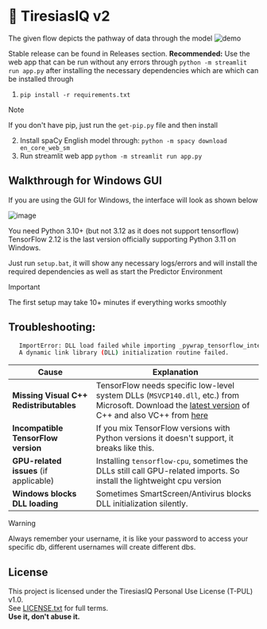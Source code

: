 # 🔱 TiresiasIQ v2

The given flow depicts the pathway of data through the model
![demo](https://github.com/user-attachments/assets/f2f139e5-39c5-490e-b2d8-75d79e356256)

Stable release can be found in Releases section.
**Recommended:** Use the web app that can be run without any errors through `python -m streamlit run app.py` after installing the necessary dependencies which are which can be installed through 
1. `pip install -r requirements.txt`

> [!NOTE]
> If you don't have pip, just run the `get-pip.py` file and then install

2. Install spaCy English model through: `python -m spacy download en_core_web_sm`
3. Run streamlit web app `pythom -m streamlit run app.py`

## Walkthrough for Windows GUI
If you are using the GUI for Windows, the interface will look as shown below

![image](https://github.com/user-attachments/assets/7b219caf-17bf-480f-aa34-ea930c6f6f22)

You need Python 3.10+ (but not 3.12 as it does not support tensorflow)
TensorFlow 2.12 is the last version officially supporting Python 3.11 on Windows.

Just run `setup.bat`, it will show any necessary logs/errors and will install the required dependencies as well as start the Predictor Environment
> [!IMPORTANT]
> The first setup may take 10+ minutes if everything works smoothly

## Troubleshooting:

```bash
   ImportError: DLL load failed while importing _pywrap_tensorflow_internal:
   A dynamic link library (DLL) initialization routine failed.
```

| Cause                                      | Explanation                                                                                     |
|-------------------------------------------|-------------------------------------------------------------------------------------------------|
| **Missing Visual C++ Redistributables** | TensorFlow needs specific low-level system DLLs (`MSVCP140.dll`, etc.) from Microsoft. Download the [latest version](https://learn.microsoft.com/en-us/cpp/windows/latest-supported-vc-redist) of C++ and also VC++ from [here](https://aka.ms/vs/17/release/vc_redist.x64.exe)       |
| **Incompatible TensorFlow version**     | If you mix TensorFlow versions with Python versions it doesn't support, it breaks like this.    |
| **GPU-related issues** (if applicable)  | Installing `tensorflow-cpu`, sometimes the DLLs still call GPU-related imports. So install the lightweight cpu version  |
| **Windows blocks DLL loading**          | Sometimes SmartScreen/Antivirus blocks DLL initialization silently.                             |

> [!WARNING]
> Always remember your username, it is like your password to access your specific db, different usernames will create different dbs.

## License

This project is licensed under the TiresiasIQ Personal Use License (T-PUL) v1.0.  
See [LICENSE.txt](https://github.com/axelvyrn/TiresiasIQ?tab=License-1-ov-file) for full terms.  
**Use it, don't abuse it.**
